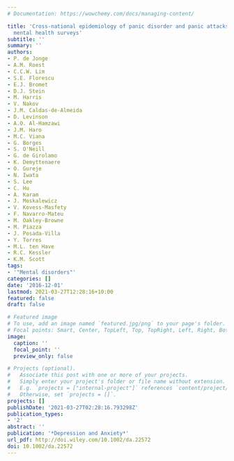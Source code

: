 ```yaml
---
# Documentation: https://wowchemy.com/docs/managing-content/

title: 'Cross-national epidemiology of panic disorder and panic attacks in the world
  mental health surveys'
subtitle: ''
summary: ''
authors:
- P. de Jonge
- A.M. Roest
- C.C.W. Lim
- S.E. Florescu
- E.J. Bromet
- D.J. Stein
- M. Harris
- V. Nakov
- J.M. Caldas-de-Almeida
- D. Levinson
- A.O. Al-Hamzawi
- J.M. Haro
- M.C. Viana
- G. Borges
- S. O'Neill
- G. de Girolamo
- K. Demyttenaere
- O. Gureje
- N. Iwata
- S. Lee
- C. Hu
- A. Karam
- J. Moskalewicz
- V. Kovess-Masfety
- F. Navarro-Mateu
- M. Oakley-Browne
- M. Piazza
- J. Posada-Villa
- Y. Torres
- M.L. ten Have
- R.C. Kessler
- K.M. Scott
tags: 
- '"Mental disorders"'
categories: []
date: '2016-12-01'
lastmod: 2021-03-27T12:28:16+10:00
featured: false
draft: false

# Featured image
# To use, add an image named `featured.jpg/png` to your page's folder.
# Focal points: Smart, Center, TopLeft, Top, TopRight, Left, Right, BottomLeft, Bottom, BottomRight.
image:
  caption: ''
  focal_point: ''
  preview_only: false

# Projects (optional).
#   Associate this post with one or more of your projects.
#   Simply enter your project's folder or file name without extension.
#   E.g. `projects = ["internal-project"]` references `content/project/deep-learning/index.md`.
#   Otherwise, set `projects = []`.
projects: []
publishDate: '2021-03-27T02:28:16.793298Z'
publication_types:
- '2'
abstract: ''
publication: '*Depression and Anxiety*'
url_pdf: http://doi.wiley.com/10.1002/da.22572
doi: 10.1002/da.22572
---
```

